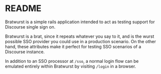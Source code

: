 # README

Bratwurst is a simple rails application intended to act as testing support for
Discourse single sign on.

Bratwurst is a brat, since it repeats whatever you say to it, and is the wurst
possible SSO provider you could use in a production scenario. On the other hand,
these attributes make it perfect for testing SSO scenarios of a Discourse instance.

In addition to an SSO processor at `/sso`, a normal login flow can be emulated
entirely within Bratwurst by visiting `/login` in a browser.
